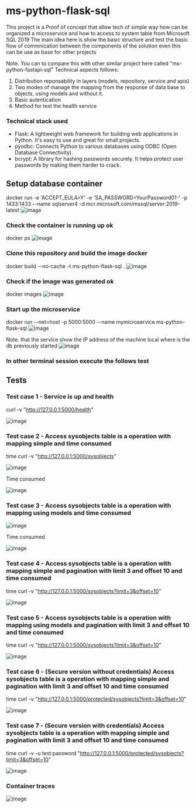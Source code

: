 # ms-python-flask-sql

This project is a Proof of concept that allow tech of simple way how can be organized a microservice and how to access to system table from Microsoft SQL 2019
The main idea here is show the basic structure and test the basic flow of commnication between the components of the solution even this can be use as base for other projects

Note. You can to compare this with other similar project here called "ms-python-fastapi-sql"
Technical aspects follows:

1. Distribution reponsability in layers (models, repository, service and apis)
2. Two modes of manage the mapping from the response of data base to objects, using models and without it.
3. Basic autentication
4. Method for test the health service

### Technical stack used
  - Flask: A lightweight web framework for building web applications in Python. It's easy to use and great for small projects.
  - pyodbc: Connects Python to various databases using ODBC (Open Database Connectivity).
  - bcrypt: A library for hashing passwords securely. It helps protect user passwords by making them harder to crack.

## Setup database container 
docker run -e 'ACCEPT_EULA=Y' -e 'SA_PASSWORD=YourPassword01-' -p 1433:1433 --name sqlserver4 -d mcr.microsoft.com/mssql/server:2019-latest
![image](https://github.com/user-attachments/assets/9061078a-889c-4add-9746-f9a157da5deb)

### Check the container is running up ok
docker ps
![image](https://github.com/user-attachments/assets/aaa00c9d-72e4-4c6d-9da2-59a5123ca3d6)

### Clone this repository and build the image docker
docker build --no-cache -t ms-python-flask-sql .
![image](https://github.com/user-attachments/assets/812aaabc-4c61-4fcc-98ad-a0bb73b1280f)


### Check if the image was generated ok
docker images
![image](https://github.com/user-attachments/assets/f61c0528-c649-4ca4-b271-9f49e5f008ad)


### Start up the microservice
docker run --net=host -p 5000:5000 --name mymicroservice ms-python-flask-sql
![image](https://github.com/user-attachments/assets/5d00cb20-71d3-49c1-b943-306cb7f432c1)

Note. that the service show the IP address of the machine local where is the db previously started
![image](https://github.com/user-attachments/assets/96e032a5-0217-4d58-bf33-deb6186c09e4)

### In other terminal session execute the follows test

## Tests
### Test case 1 - Service is up and health
curl -v "http://127.0.0.1:5000/health"

![image](https://github.com/user-attachments/assets/27837a26-e10a-4a93-b883-55d0c56012f7)

### Test case 2 - Access sysobjects table is a operation with mapping simple and time consumed
time curl -v "http://127.0.0.1:5000/sysobjects"

![image](https://github.com/user-attachments/assets/affba760-aee4-4fe4-a93f-ccf67ca9b1f0)

Time consumed

![image](https://github.com/user-attachments/assets/b38a7763-bf6b-446c-bc8e-19aecc48dfaf)

### Test case 3 - Access sysobjects table is a operation with mapping using models and time consumed
![image](https://github.com/user-attachments/assets/fa169fb5-d705-4192-8150-9fbd7d619160)

Time consumed

![image](https://github.com/user-attachments/assets/472d8e21-6fa4-4d0d-9a66-1c49e8d9afbb)

### Test case 4 - Access sysobjects table is a operation with mapping simple and pagination with limit 3 and offset 10 and time consumed
time curl -v "http://127.0.0.1:5000/sysobjects?limit=3&offset=10"

![image](https://github.com/user-attachments/assets/0edbc472-03c6-4b9c-a7d6-1128d75031a2)

### Test case 5 - Access sysobjects table is a operation with mapping using models and pagination with limit 3 and offset 10 and time consumed
time curl -v "http://127.0.0.1:5000/sysobjects?limit=3&offset=10"

![image](https://github.com/user-attachments/assets/b5139e85-68f1-48e6-b195-0fb5135bd898)


### Test case 6 - (Secure version without credentials) Access sysobjects table is a operation with mapping simple and pagination with limit 3 and offset 10 and time consumed
time curl -v "http://127.0.0.1:5000/protected/sysobjects?limit=3&offset=10"

![image](https://github.com/user-attachments/assets/f0638963-5a28-4996-8bca-b2065cafa43a)


### Test case 7 - (Secure version with credentials) Access sysobjects table is a operation with mapping simple and pagination with limit 3 and offset 10 and time consumed
time curl -v -u test:password "http://127.0.0.1:5000/protected/sysobjects?limit=3&offset=10"

![image](https://github.com/user-attachments/assets/99935985-5319-4858-8877-653c02e92284)

### Container traces
![image](https://github.com/user-attachments/assets/21866ae4-356d-4a3a-b8a9-cfd036c0bff0)










